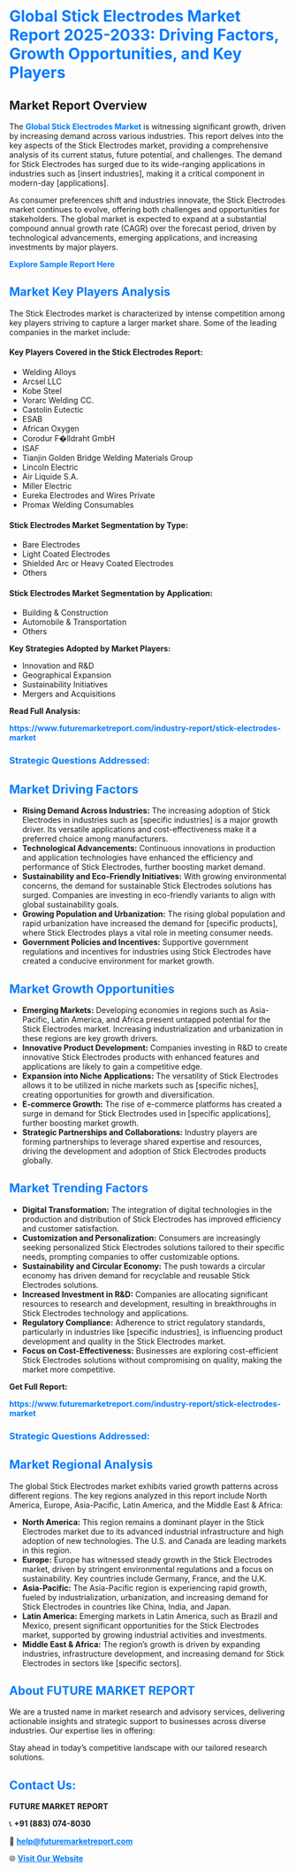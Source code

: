 <h1 style="color: #007BFF;">Global Stick Electrodes Market Report 2025-2033: Driving Factors, Growth Opportunities, and Key Players</h1>

<section id="overview">
<h2>Market Report Overview</h2>
<p>The <a href="https://www.futuremarketreport.com/industry-report/stick-electrodes-market" style="color: #007BFF; text-decoration: none;"><strong>Global Stick Electrodes Market</strong></a> is witnessing significant growth, driven by increasing demand across various industries. This report delves into the key aspects of the Stick Electrodes market, providing a comprehensive analysis of its current status, future potential, and challenges. The demand for Stick Electrodes has surged due to its wide-ranging applications in industries such as [insert industries], making it a critical component in modern-day [applications].</p>
<p>As consumer preferences shift and industries innovate, the Stick Electrodes market continues to evolve, offering both challenges and opportunities for stakeholders. The global market is expected to expand at a substantial compound annual growth rate (CAGR) over the forecast period, driven by technological advancements, emerging applications, and increasing investments by major players.</p>
</section>

<section id="overview">
<p><a href="https://www.futuremarketreport.com/request-sample/reportId=75419" style="color: #007BFF; text-decoration: none;"><strong>Explore Sample Report Here</strong></a></p>
</section>

<section id="key-players">
<h2 style="color: #007BFF;">Market Key Players Analysis</h2>
<p>The Stick Electrodes market is characterized by intense competition among key players striving to capture a larger market share. Some of the leading companies in the market include:</p>
<h4>Key Players Covered in the Stick Electrodes Report:</h4>
<ul><li>Welding Alloys</li><li>Arcsel LLC</li><li>Kobe Steel</li><li>Vorarc Welding CC.</li><li>Castolin Eutectic</li><li>ESAB</li><li>African Oxygen</li><li>Corodur F�lldraht GmbH</li><li>ISAF</li><li>Tianjin Golden Bridge Welding Materials Group</li><li>Lincoln Electric</li><li>Air Liquide S.A.</li><li>Miller Electric</li><li>Eureka Electrodes and Wires Private</li><li>Promax Welding Consumables</li></ul>
<h4>Stick Electrodes Market Segmentation by Type:</h4>
<ul><li>Bare Electrodes</li><li>Light Coated Electrodes</li><li>Shielded Arc or Heavy Coated Electrodes</li><li>Others</li></ul>

<h4>Stick Electrodes Market Segmentation by Application:</h4>
<ul><li>Building &amp; Construction</li><li>Automobile &amp; Transportation</li><li>Others</li></ul>
<p><strong>Key Strategies Adopted by Market Players:</strong></p>
<ul>
<li>Innovation and R&D</li>
<li>Geographical Expansion</li>
<li>Sustainability Initiatives</li>
<li>Mergers and Acquisitions</li>
</ul>
</section>

<section>
<p><strong>Read Full Analysis: </strong></p><a href="https://www.futuremarketreport.com/industry-report/stick-electrodes-market" style="color: #007BFF; text-decoration: none;"><strong>https://www.futuremarketreport.com/industry-report/stick-electrodes-market</strong></a>
<h3 style="color: #007BFF;">Strategic Questions Addressed:</h3>
</section>

<section id="driving-factors">
<h2 style="color: #007BFF;">Market Driving Factors</h2>
<ul>
<li><strong>Rising Demand Across Industries:</strong> The increasing adoption of Stick Electrodes in industries such as [specific industries] is a major growth driver. Its versatile applications and cost-effectiveness make it a preferred choice among manufacturers.</li>
<li><strong>Technological Advancements:</strong> Continuous innovations in production and application technologies have enhanced the efficiency and performance of Stick Electrodes, further boosting market demand.</li>
<li><strong>Sustainability and Eco-Friendly Initiatives:</strong> With growing environmental concerns, the demand for sustainable Stick Electrodes solutions has surged. Companies are investing in eco-friendly variants to align with global sustainability goals.</li>
<li><strong>Growing Population and Urbanization:</strong> The rising global population and rapid urbanization have increased the demand for [specific products], where Stick Electrodes plays a vital role in meeting consumer needs.</li>
<li><strong>Government Policies and Incentives:</strong> Supportive government regulations and incentives for industries using Stick Electrodes have created a conducive environment for market growth.</li>
</ul>
</section>

<section id="growth-opportunities">
<h2 style="color: #007BFF;">Market Growth Opportunities</h2>
<ul>
<li><strong>Emerging Markets:</strong> Developing economies in regions such as Asia-Pacific, Latin America, and Africa present untapped potential for the Stick Electrodes market. Increasing industrialization and urbanization in these regions are key growth drivers.</li>
<li><strong>Innovative Product Development:</strong> Companies investing in R&D to create innovative Stick Electrodes products with enhanced features and applications are likely to gain a competitive edge.</li>
<li><strong>Expansion into Niche Applications:</strong> The versatility of Stick Electrodes allows it to be utilized in niche markets such as [specific niches], creating opportunities for growth and diversification.</li>
<li><strong>E-commerce Growth:</strong> The rise of e-commerce platforms has created a surge in demand for Stick Electrodes used in [specific applications], further boosting market growth.</li>
<li><strong>Strategic Partnerships and Collaborations:</strong> Industry players are forming partnerships to leverage shared expertise and resources, driving the development and adoption of Stick Electrodes products globally.</li>
</ul>
</section>

<section id="trending-factors">
<h2 style="color: #007BFF;">Market Trending Factors</h2>
<ul>
<li><strong>Digital Transformation:</strong> The integration of digital technologies in the production and distribution of Stick Electrodes has improved efficiency and customer satisfaction.</li>
<li><strong>Customization and Personalization:</strong> Consumers are increasingly seeking personalized Stick Electrodes solutions tailored to their specific needs, prompting companies to offer customizable options.</li>
<li><strong>Sustainability and Circular Economy:</strong> The push towards a circular economy has driven demand for recyclable and reusable Stick Electrodes solutions.</li>
<li><strong>Increased Investment in R&D:</strong> Companies are allocating significant resources to research and development, resulting in breakthroughs in Stick Electrodes technology and applications.</li>
<li><strong>Regulatory Compliance:</strong> Adherence to strict regulatory standards, particularly in industries like [specific industries], is influencing product development and quality in the Stick Electrodes market.</li>
<li><strong>Focus on Cost-Effectiveness:</strong> Businesses are exploring cost-efficient Stick Electrodes solutions without compromising on quality, making the market more competitive.</li>
</ul>
</section>

<section>
<p><strong>Get Full Report: </strong></p><a href="https://www.futuremarketreport.com/industry-report/stick-electrodes-market" style="color: #007BFF; text-decoration: none;"><strong>https://www.futuremarketreport.com/industry-report/stick-electrodes-market</strong></a>
<h3 style="color: #007BFF;">Strategic Questions Addressed:</h3>
</section>


<section id="regional-analysis">
<h2 style="color: #007BFF;">Market Regional Analysis</h2>
<p>The global Stick Electrodes market exhibits varied growth patterns across different regions. The key regions analyzed in this report include North America, Europe, Asia-Pacific, Latin America, and the Middle East & Africa:</p>
<ul>
<li><strong>North America:</strong> This region remains a dominant player in the Stick Electrodes market due to its advanced industrial infrastructure and high adoption of new technologies. The U.S. and Canada are leading markets in this region.</li>
<li><strong>Europe:</strong> Europe has witnessed steady growth in the Stick Electrodes market, driven by stringent environmental regulations and a focus on sustainability. Key countries include Germany, France, and the U.K.</li>
<li><strong>Asia-Pacific:</strong> The Asia-Pacific region is experiencing rapid growth, fueled by industrialization, urbanization, and increasing demand for Stick Electrodes in countries like China, India, and Japan.</li>
<li><strong>Latin America:</strong> Emerging markets in Latin America, such as Brazil and Mexico, present significant opportunities for the Stick Electrodes market, supported by growing industrial activities and investments.</li>
<li><strong>Middle East & Africa:</strong> The region’s growth is driven by expanding industries, infrastructure development, and increasing demand for Stick Electrodes in sectors like [specific sectors].</li>
</ul>
</section>

<footer>
<h2 style="color: #007BFF;">About FUTURE MARKET REPORT</h2>
<p>We are a trusted name in market research and advisory services, delivering actionable insights and strategic support to businesses across diverse industries. Our expertise lies in offering:</p>

<p>Stay ahead in today’s competitive landscape with our tailored research solutions.</p>

<h2 style="color: #007BFF;">Contact Us:</h2>
<p><strong>FUTURE MARKET REPORT</strong></p>
<p>📞 <strong>+91 (883) 074-8030</strong></p>
<p>📧 <strong><a href="mailto:help@futuremarketreport.com" style="color: #007BFF;">help@futuremarketreport.com</a></strong></p>
<p>🌐 <strong><a href="https://www.futuremarketreport.com/" style="color: #007BFF;">Visit Our Website</a></strong></p>
</footer>
